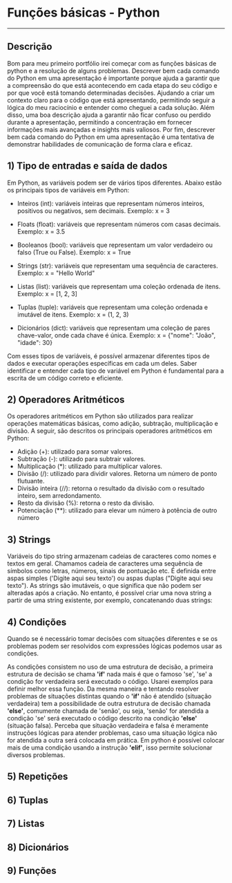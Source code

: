 # Funções básicas - **Python**
---
## Descrição

Bom para meu primeiro portfólio irei começar com as funções básicas de python e a resolução de alguns problemas. Descrever bem cada comando do Python em uma apresentação é importante porque ajuda a garantir que a compreensão do que está acontecendo em cada etapa do seu código e por que você está tomando determinadas decisões. Ajudando a criar um contexto claro para o código que está apresentando, permitindo seguir a lógica do meu raciocínio e entender como cheguei a cada solução. Além disso, uma boa descrição ajuda a garantir não ficar confuso ou perdido durante a apresentação, permitindo a concentração em fornecer informações mais avançadas e insights mais valiosos. Por fim, descrever bem cada comando do Python em uma apresentação é uma tentativa de demonstrar habilidades de comunicação de forma clara e eficaz.

## 1) Tipo de entradas e saída de dados
  Em Python, as variáveis podem ser de vários tipos diferentes. Abaixo estão os principais tipos de variáveis em Python:

* Inteiros (int): variáveis inteiras que representam números inteiros, positivos ou negativos, sem decimais. Exemplo: x = 3

* Floats (float): variáveis que representam números com casas decimais. Exemplo: x = 3.5

* Booleanos (bool): variáveis que representam um valor verdadeiro ou falso (True ou False). Exemplo: x = True

* Strings (str): variáveis que representam uma sequência de caracteres. Exemplo: x = "Hello World"

* Listas (list): variáveis que representam uma coleção ordenada de itens. Exemplo: x = [1, 2, 3]

* Tuplas (tuple): variáveis que representam uma coleção ordenada e imutável de itens. Exemplo: x = (1, 2, 3)

* Dicionários (dict): variáveis que representam uma coleção de pares chave-valor, onde cada chave é única. Exemplo: x = {"nome": "João", "idade": 30}

Com esses tipos de variáveis, é possível armazenar diferentes tipos de dados e executar operações específicas em cada um deles. Saber identificar e entender cada tipo de variável em Python é fundamental para a escrita de um código correto e eficiente.


## 2) Operadores Aritméticos

Os operadores aritméticos em Python são utilizados para realizar operações matemáticas básicas, como adição, subtração, multiplicação e divisão. A seguir, são descritos os principais operadores aritméticos em Python:

* Adição (+): utilizado para somar valores.
* Subtração (-): utilizado para subtrair valores.
* Multiplicação (*): utilizado para multiplicar valores.
* Divisão (/): utilizado para dividir valores. Retorna um número de ponto flutuante.
* Divisão inteira (//): retorna o resultado da divisão com o resultado inteiro, sem arredondamento.
* Resto da divisão (%): retorna o resto da divisão.
* Potenciação (**): utilizado para elevar um número à potência de outro número

## 3) Strings

Variáveis do tipo string armazenam cadeias de caracteres como nomes e textos em geral. Chamamos cadeia de caracteres uma sequência de símbolos como letras, números, sinais de pontuação etc. É definida entre aspas simples ('Digite aqui seu texto') ou aspas duplas ("Digite aqui seu texto"). As strings são imutáveis, o que significa que não podem ser alteradas após a criação. No entanto, é possível criar uma nova string a partir de uma string existente, por exemplo, concatenando duas strings:

## 4) Condições

Quando se é necessário tomar decisões com situações diferentes e se os problemas podem ser resolvidos com expressões lógicas podemos usar as condições.

As condições consistem no uso de uma estrutura de decisão, a primeira estrutura de decisão se chama **'if'** nada mais é que o famoso 'se', 'se' a condição for verdadeira será executado o código. Usarei exemplos para definir melhor essa função. Da mesma maneira e tentando resolver problemas de situações distintas quando o **'if'** não é atendido (situação verdadeira) tem a possibilidade de outra estrutura de decisão chamada **'else'**, comumente chamada de 'senão', ou seja, 'senão' for atendida a condição 'se' será executado o código descrito na condição **'else'** (situação falsa). Perceba que situação verdadeira e falsa é meramente instruções lógicas para atender problemas, caso uma situação lógica não for atendida a outra será colocada em prática. Em python é possível colocar mais de uma condição usando a instrução **'elif'**, isso permite solucionar diversos problemas.

## 5) Repetições

## 6) Tuplas

## 7) Listas

## 8) Dicionários

## 9) Funções


